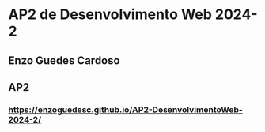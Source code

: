 # AP2 de Desenvolvimento Web 2024-2
## Enzo Guedes Cardoso
## AP2 
### https://enzoguedesc.github.io/AP2-DesenvolvimentoWeb-2024-2/
